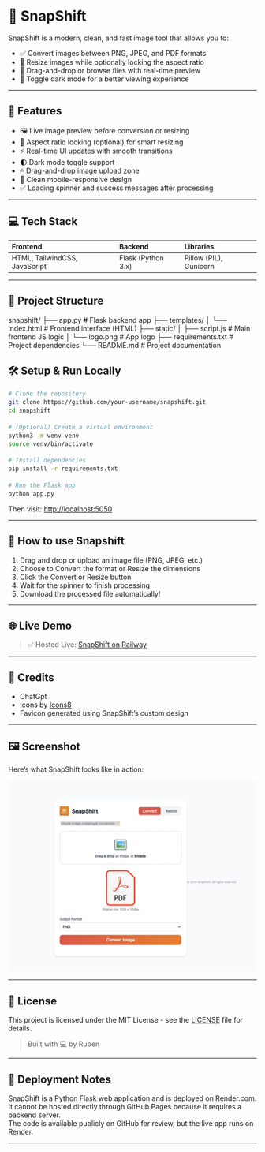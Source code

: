 # 📸 SnapShift

SnapShift is a modern, clean, and fast image tool that allows you to:
- ✅ Convert images between PNG, JPEG, and PDF formats
- 📐 Resize images while optionally locking the aspect ratio
- 🔁 Drag-and-drop or browse files with real-time preview
- 🌙 Toggle dark mode for a better viewing experience

---

## 🚀 Features

- 🖼 Live image preview before conversion or resizing
- 🧠 Aspect ratio locking (optional) for smart resizing
- ⚡ Real-time UI updates with smooth transitions
- 🌓 Dark mode toggle support
- 🖱 Drag-and-drop image upload zone
- 🎯 Clean mobile-responsive design
- ✅ Loading spinner and success messages after processing

---

## 💻 Tech Stack

| Frontend | Backend  | Libraries  |
|:--------|:---------|:-----------|
| HTML, TailwindCSS, JavaScript | Flask (Python 3.x) | Pillow (PIL), Gunicorn |

---

## 📁 Project Structure

snapshift/
├── app.py                 # Flask backend app
├── templates/
│   └── index.html         # Frontend interface (HTML)
├── static/
│   ├── script.js          # Main frontend JS logic
│   └── logo.png           # App logo
├── requirements.txt       # Project dependencies
└── README.md              # Project documentation

## 🛠 Setup & Run Locally

```bash
# Clone the repository
git clone https://github.com/your-username/snapshift.git
cd snapshift

# (Optional) Create a virtual environment
python3 -m venv venv
source venv/bin/activate

# Install dependencies
pip install -r requirements.txt

# Run the Flask app
python app.py
```

Then visit: [http://localhost:5050](http://localhost:5050)

---

## 🧪 How to use Snapshift

1. Drag and drop or upload an image file (PNG, JPEG, etc.)  
2. Choose to Convert the format or Resize the dimensions  
3. Click the Convert or Resize button  
4. Wait for the spinner to finish processing  
5. Download the processed file automatically!

---

## 🌐 Live Demo

> ✅ Hosted Live: [SnapShift on Railway](https://snapshift-production.up.railway.app/)

---

## 📸 Credits
- ChatGpt
- Icons by [Icons8](https://icons8.com)
- Favicon generated using SnapShift’s custom design

---

## 🖼 Screenshot

Here’s what SnapShift looks like in action:

![SnapShift UI](static/screenshot.png)

---

## 📄 License

This project is licensed under the MIT License - see the [LICENSE](LICENSE) file for details.

> Built with 💻 by Ruben

---

## 🚀 Deployment Notes

SnapShift is a Python Flask web application and is deployed on Render.com.  
It cannot be hosted directly through GitHub Pages because it requires a backend server.  
The code is available publicly on GitHub for review, but the live app runs on Render.

---
